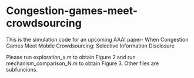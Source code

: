 # Congestion-games-meet-crowdsourcing
This is the simulation code for an upcoming AAAI paper- When Congestion Games Meet Mobile Crowdsourcing: Selective Information Disclosure

Please run exploration_x.m to obtain Figure 2 and run mechanism_comparison_N.m to obtain Figure 3.
Other files are subfuncions.

